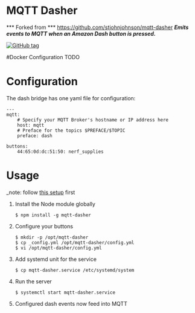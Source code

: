 # MQTT Dasher
*** Forked from ***
https://github.com/stjohnjohnson/mqtt-dasher
***Emits events to MQTT when an Amazon Dash button is pressed.***

[![GitHub tag](https://img.shields.io/github/tag/stjohnjohnson/mqtt-dasher.svg)](https://github.com/stjohnjohnson/mqtt-dasher/releases)

#Docker Configuration
TODO


# Configuration

The dash bridge has one yaml file for configuration:

```
---
mqtt:
    # Specify your MQTT Broker's hostname or IP address here
    host: mqtt
    # Preface for the topics $PREFACE/$TOPIC
    preface: dash

buttons:
    44:65:0d:dc:51:50: nerf_supplies

```

# Usage

_note: follow [this setup](https://github.com/hortinstein/node-dash-button#installation-instructions) first

1. Install the Node module globally

    ```
    $ npm install -g mqtt-dasher
    ```

2. Configure your buttons

    ```
    $ mkdir -p /opt/mqtt-dasher
    $ cp _config.yml /opt/mqtt-dasher/config.yml
    $ vi /opt/mqtt-dasher/config.yml
    ```

3. Add systemd unit for the service

    ```
    $ cp mqtt-dasher.service /etc/systemd/system
    ```

4. Run the server

    ```
    $ systemctl start mqtt-dasher.service
    ```

5. Configured dash events now feed into MQTT
